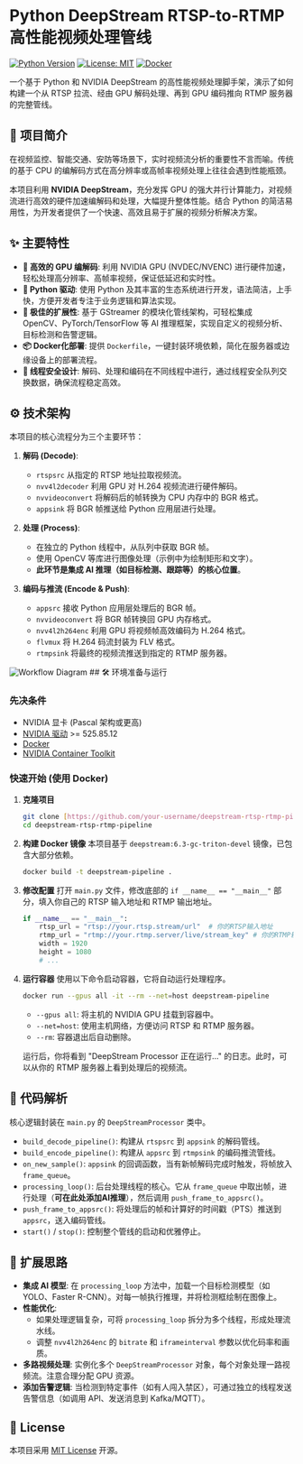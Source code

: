 # Python DeepStream RTSP-to-RTMP 高性能视频处理管线

[![Python Version](https://img.shields.io/badge/Python-3.8%2B-blue.svg)](https://www.python.org/downloads/)
[![License: MIT](https://img.shields.io/badge/License-MIT-yellow.svg)](https://opensource.org/licenses/MIT)
[![Docker](https://img.shields.io/badge/Docker-Supported-blue.svg)](https://www.docker.com/)

一个基于 Python 和 NVIDIA DeepStream 的高性能视频处理脚手架，演示了如何构建一个从 RTSP 拉流、经由 GPU 解码处理、再到 GPU 编码推向 RTMP 服务器的完整管线。

## 📝 项目简介

在视频监控、智能交通、安防等场景下，实时视频流分析的重要性不言而喻。传统的基于 CPU 的编解码方式在高分辨率或高帧率视频处理上往往会遇到性能瓶颈。

本项目利用 **NVIDIA DeepStream**，充分发挥 GPU 的强大并行计算能力，对视频流进行高效的硬件加速编解码和处理，大幅提升整体性能。结合 Python 的简洁易用性，为开发者提供了一个快速、高效且易于扩展的视频分析解决方案。

## ✨ 主要特性

- **🚀 高效的 GPU 编解码**: 利用 NVIDIA GPU (NVDEC/NVENC) 进行硬件加速，轻松处理高分辨率、高帧率视频，保证低延迟和实时性。
- **🐍 Python 驱动**: 使用 Python 及其丰富的生态系统进行开发，语法简洁，上手快，方便开发者专注于业务逻辑和算法实现。
- **🧩 极佳的扩展性**: 基于 GStreamer 的模块化管线架构，可轻松集成 OpenCV、PyTorch/TensorFlow 等 AI 推理框架，实现自定义的视频分析、目标检测和告警逻辑。
- **📦 Docker化部署**: 提供 `Dockerfile`，一键封装环境依赖，简化在服务器或边缘设备上的部署流程。
- **🔧 线程安全设计**: 解码、处理和编码在不同线程中进行，通过线程安全队列交换数据，确保流程稳定高效。

## ⚙️ 技术架构

本项目的核心流程分为三个主要环节：

1.  **解码 (Decode)**:
    * `rtspsrc` 从指定的 RTSP 地址拉取视频流。
    * `nvv4l2decoder` 利用 GPU 对 H.264 视频流进行硬件解码。
    * `nvvideoconvert` 将解码后的帧转换为 CPU 内存中的 BGR 格式。
    * `appsink` 将 BGR 帧推送给 Python 应用层进行处理。

2.  **处理 (Process)**:
    * 在独立的 Python 线程中，从队列中获取 BGR 帧。
    * 使用 OpenCV 等库进行图像处理（示例中为绘制矩形和文字）。
    * **此环节是集成 AI 推理（如目标检测、跟踪等）的核心位置**。

3.  **编码与推流 (Encode & Push)**:
    * `appsrc` 接收 Python 应用层处理后的 BGR 帧。
    * `nvvideoconvert` 将 BGR 帧转换回 GPU 内存格式。
    * `nvv4l2h264enc` 利用 GPU 将视频帧高效编码为 H.264 格式。
    * `flvmux` 将 H.264 码流封装为 FLV 格式。
    * `rtmpsink` 将最终的视频流推送到指定的 RTMP 服务器。

![Workflow Diagram](https://i.imgur.com/your-diagram-placeholder.png)  ## 🛠️ 环境准备与运行

### 先决条件

-   NVIDIA 显卡 (Pascal 架构或更高)
-   [NVIDIA 驱动](https://www.nvidia.com/Download/index.aspx) >= 525.85.12
-   [Docker](https://docs.docker.com/engine/install/)
-   [NVIDIA Container Toolkit](https://docs.nvidia.com/datacenter/cloud-native/container-toolkit/latest/install-guide.html)

### 快速开始 (使用 Docker)

1.  **克隆项目**
    ```bash
    git clone [https://github.com/your-username/deepstream-rtsp-rtmp-pipeline.git](https://github.com/your-username/deepstream-rtsp-rtmp-pipeline.git)
    cd deepstream-rtsp-rtmp-pipeline
    ```

2.  **构建 Docker 镜像**
    本项目基于 `deepstream:6.3-gc-triton-devel` 镜像，已包含大部分依赖。
    ```bash
    docker build -t deepstream-pipeline .
    ```

3.  **修改配置**
    打开 `main.py` 文件，修改底部的 `if __name__ == "__main__"` 部分，填入你自己的 RTSP 输入地址和 RTMP 输出地址。
    ```python
    if __name__ == "__main__":
        rtsp_url = "rtsp://your.rtsp.stream/url"  # 你的RTSP输入地址
        rtmp_url = "rtmp://your.rtmp.server/live/stream_key" # 你的RTMP输出地址
        width = 1920
        height = 1080
        # ...
    ```

4.  **运行容器**
    使用以下命令启动容器，它将自动运行处理程序。
    ```bash
    docker run --gpus all -it --rm --net=host deepstream-pipeline
    ```
    * `--gpus all`: 将主机的 NVIDIA GPU 挂载到容器中。
    * `--net=host`: 使用主机网络，方便访问 RTSP 和 RTMP 服务器。
    * `--rm`: 容器退出后自动删除。

    运行后，你将看到 "DeepStream Processor 正在运行..." 的日志。此时，可以从你的 RTMP 服务器上看到处理后的视频流。

## 🧩 代码解析

核心逻辑封装在 `main.py` 的 `DeepStreamProcessor` 类中。

-   `build_decode_pipeline()`: 构建从 `rtspsrc` 到 `appsink` 的解码管线。
-   `build_encode_pipeline()`: 构建从 `appsrc` 到 `rtmpsink` 的编码推流管线。
-   `on_new_sample()`: `appsink` 的回调函数，当有新帧解码完成时触发，将帧放入 `frame_queue`。
-   `processing_loop()`: 后台处理线程的核心。它从 `frame_queue` 中取出帧，进行处理（**可在此处添加AI推理**），然后调用 `push_frame_to_appsrc()`。
-   `push_frame_to_appsrc()`: 将处理后的帧和计算好的时间戳（PTS）推送到 `appsrc`，送入编码管线。
-   `start()` / `stop()`: 控制整个管线的启动和优雅停止。

## 🚀 扩展思路

-   **集成 AI 模型**: 在 `processing_loop` 方法中，加载一个目标检测模型（如 YOLO、Faster R-CNN）。对每一帧执行推理，并将检测框绘制在图像上。
-   **性能优化**:
    * 如果处理逻辑复杂，可将 `processing_loop` 拆分为多个线程，形成处理流水线。
    * 调整 `nvv4l2h264enc` 的 `bitrate` 和 `iframeinterval` 参数以优化码率和画质。
-   **多路视频处理**: 实例化多个 `DeepStreamProcessor` 对象，每个对象处理一路视频流。注意合理分配 GPU 资源。
-   **添加告警逻辑**: 当检测到特定事件（如有人闯入禁区），可通过独立的线程发送告警信息（如调用 API、发送消息到 Kafka/MQTT）。

## 📄 License

本项目采用 [MIT License](LICENSE) 开源。
